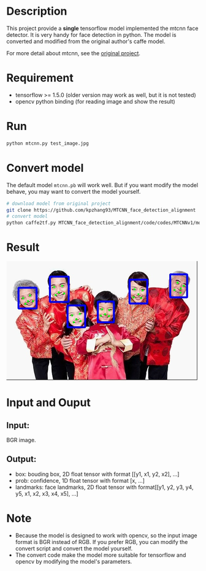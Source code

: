  # Description
This project provide a **single** tensorflow model implemented the mtcnn face detector.
 It is very handy for face detection in python. The model is converted and
 modified from the original author's caffe model.
 
 For more detail about mtcnn, see the
  [original project](https://github.com/kpzhang93/MTCNN_face_detection_alignment).

# Requirement
- tensorflow >= 1.5.0 (older version may work as well, but it is not tested)
- opencv python binding (for reading image and show the result)

# Run
```bash
python mtcnn.py test_image.jpg
```

# Convert model
The default model `mtcnn.pb` will work well. But if you want modify the model behave, you may want
to convert the model yourself.
```bash
# download model from original project
git clone https://github.com/kpzhang93/MTCNN_face_detection_alignment
# convert model
python caffe2tf.py MTCNN_face_detection_alignment/code/codes/MTCNNv1/model ./mtcnn.pb
```

# Result
![result.jpg](./result.jpg)

# Input and Ouput
## Input: 
 BGR image.
## Output:
- box: bouding box, 2D float tensor with format [[y1, x1, y2, x2], ...]
- prob: confidence, 1D float tensor with format [x, ...]
- landmarks: face landmarks, 2D float tensor with format[[y1, y2, y3, y4, y5, x1, x2, x3, x4, x5], ...]

# Note
- Because the model is designed to work with opencv, so the input image format is BGR instead of RGB. If 
you prefer RGB, you can modify the convert script and convert the model yourself.
- The convert code make the model more suitable for tensorflow and opencv by modifying the model's parameters. 
